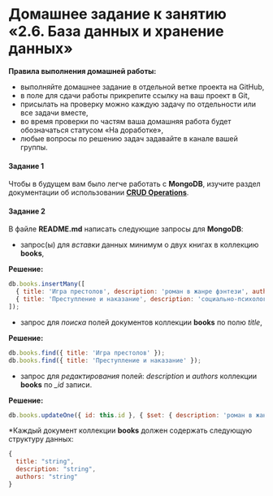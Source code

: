 # Домашнее задание к занятию «2.6. База данных и хранение данных»

**Правила выполнения домашней работы:** 
* выполняйте домашнее задание в отдельной ветке проекта на GitHub,
* в поле для сдачи работы прикрепите ссылку на ваш проект в Git,
* присылать на проверку можно каждую задачу по отдельности или все задачи вместе, 
* во время проверки по частям ваша домашняя работа будет обозначаться статусом «На доработке»,
* любые вопросы по решению задач задавайте в канале вашей группы.


#### Задание 1
Чтобы в будущем вам было легче работать с **MongoDB**, изучите раздел
документации об использовании [**CRUD Operations**](https://docs.mongodb.com/manual/crud/).

#### Задание 2
В файле **README.md** написать следующие запросы для **MongoDB**:
 - запрос(ы) для *вставки* данных минимум о двух книгах в коллекцию **books**,

**Решение:**
```javascript
db.books.insertMany([
  { title: 'Игра престолов', description: 'роман в жанре фэнтези', authors: 'Джордж Р.Р. Мартин' },
  { title: 'Преступление и наказание', description: 'социально-психологический роман', authors: 'Ф.М. Достоевский' }
]);
```
 - запрос для *поиска* полей документов коллекции **books** по полю *title*,

**Решение:**
```javascript
db.books.find({ title: 'Игра престолов' });
db.books.find({ title: 'Преступление и наказание' });
```
 - запрос для *редактирования* полей: *description* и *authors* коллекции **books** по *_id* записи.

**Решение:**
```javascript
db.books.updateOne({ id: this.id }, { $set: { description: 'роман в жанре фэнтези2', authors: 'Джордж Р.Р. Мартин2' });
```
 
*Каждый документ коллекции **books** должен содержать следующую структуру данных: 
```javascript
{
  title: "string",
  description: "string",
  authors: "string"
}
``` 